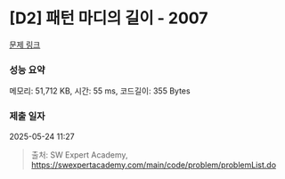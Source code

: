 # [D2] 패턴 마디의 길이 - 2007 

[문제 링크](https://swexpertacademy.com/main/code/problem/problemDetail.do?contestProbId=AV5P1kNKAl8DFAUq) 

### 성능 요약

메모리: 51,712 KB, 시간: 55 ms, 코드길이: 355 Bytes

### 제출 일자

2025-05-24 11:27



> 출처: SW Expert Academy, https://swexpertacademy.com/main/code/problem/problemList.do